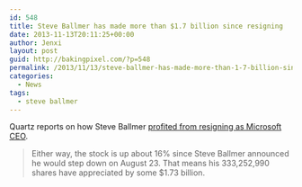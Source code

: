 ```yaml
---
id: 548
title: Steve Ballmer has made more than $1.7 billion since resigning
date: 2013-11-13T20:11:25+00:00
author: Jenxi
layout: post
guid: http://bakingpixel.com/?p=548
permalink: /2013/11/13/steve-ballmer-has-made-more-than-1-7-billion-since-resigning/
categories:
  - News
tags:
  - steve ballmer
---
```

Quartz reports on how Steve Ballmer [profited from resigning as Microsoft CEO]('http://qz.com/146493/update-steve-ballmer-has-made-more-than-1-7-billion-since-firing-himself/).

> Either way, the stock is up about 16% since Steve Ballmer announced he would step down on August 23. That means his 333,252,990 shares have appreciated by some $1.73 billion.